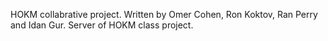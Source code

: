 HOKM collabrative project.
Written by Omer Cohen, Ron Koktov, Ran Perry and Idan Gur. 
Server of HOKM class project.
